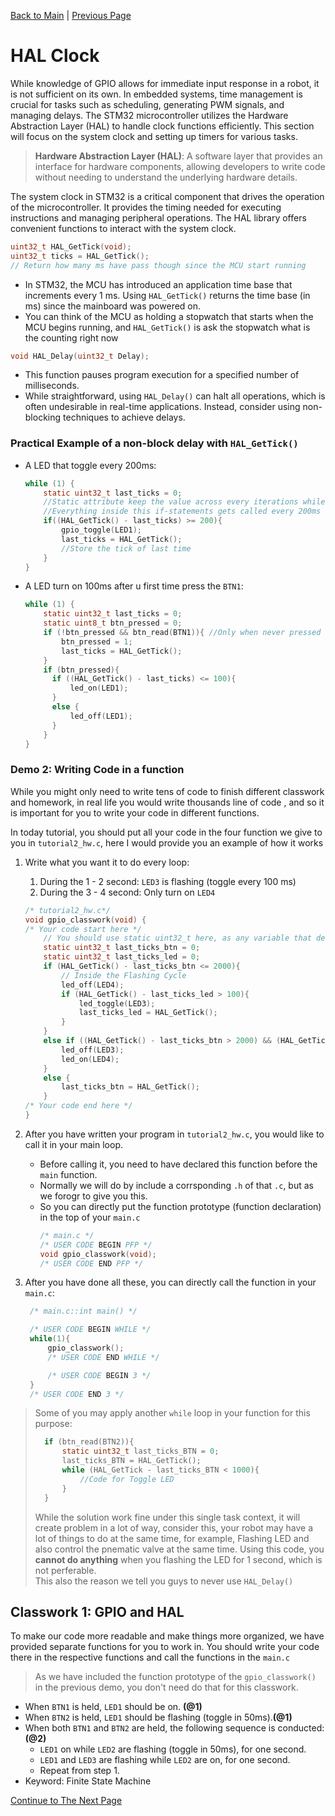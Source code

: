 [Back to Main](README.md) | [Previous Page](02-GPIO.md)

# HAL Clock

While knowledge of GPIO allows for immediate input response in a robot, it is not sufficient on its own. In embedded systems, time management is crucial for tasks such as scheduling, generating PWM signals, and managing delays. The STM32 microcontroller utilizes the Hardware Abstraction Layer (HAL) to handle clock functions efficiently. This section will focus on the system clock and setting up timers for various tasks.

> **Hardware Abstraction Layer (HAL)**: A software layer that provides an interface for hardware components, allowing developers to write code without needing to understand the underlying hardware details.

The system clock in STM32 is a critical component that drives the operation of the microcontroller. It provides the timing needed for executing instructions and managing peripheral operations. The HAL library offers convenient functions to interact with the system clock.

```c
uint32_t HAL_GetTick(void);
uint32_t ticks = HAL_GetTick();
// Return how many ms have pass though since the MCU start running
```

- In STM32, the MCU has introduced an application time base that increments every 1 ms. Using `HAL_GetTick()` returns the time base (in ms) since the mainboard was powered on.
- You can think of the MCU as holding a stopwatch that starts when the MCU begins running, and `HAL_GetTick()` is ask the stopwatch what is the counting right now

```c
void HAL_Delay(uint32_t Delay);
```

- This function pauses program execution for a specified number of milliseconds.
- While straightforward, using `HAL_Delay()` can halt all operations, which is often undesirable in real-time applications. Instead, consider using non-blocking techniques to achieve delays.

### Practical Example of a non-block delay with `HAL_GetTick()`

- A LED that toggle every 200ms:

  ```c
  while (1) {
      static uint32_t last_ticks = 0;
      //Static attribute keep the value across every iterations while it will not be re-initized
      //Everything inside this if-statements gets called every 200ms
      if((HAL_GetTick() - last_ticks) >= 200){
          gpio_toggle(LED1);
          last_ticks = HAL_GetTick();
          //Store the tick of last time
      }
  }
  ```

- A LED turn on 100ms after u first time press the `BTN1`:
  ```c
  while (1) {
      static uint32_t last_ticks = 0;
      static uint8_t btn_pressed = 0;
      if (!btn_pressed && btn_read(BTN1)){ //Only when never pressed
          btn_pressed = 1;
          last_ticks = HAL_GetTick();
      }
      if (btn_pressed){
        if ((HAL_GetTick() - last_ticks) <= 100){
            led_on(LED1);
        }
        else {
            led_off(LED1);
        }
      }
  }
  ``` 

### Demo 2: Writing Code in a function 
While you might only need to write tens of code to finish different classwork and homework, in real life you would write thousands line of code , and so it is important for you to write your code in different functions.

In today tutorial, you should put all your code in the four function we give to you in `tutorial2_hw.c`, here I would provide you an example of how it works

1. Write what you want it to do every loop:
   1. During the 1 - 2 second: `LED3` is flashing (toggle every 100 ms)
   2. During the 3 - 4 second: Only turn on `LED4` 
    ```c
    /* tutorial2_hw.c*/
    void gpio_classwork(void) {
    /* Your code start here */
        // You should use static uint32_t here, as any variable that defined in main.c cannot call here unless you extern it
        static uint32_t last_ticks_btn = 0;
        static uint32_t last_ticks_led = 0;
        if (HAL_GetTick() - last_ticks_btn <= 2000){ 
            // Inside the Flashing Cycle
            led_off(LED4);
            if (HAL_GetTick() - last_ticks_led > 100){
                led_toggle(LED3);
                last_ticks_led = HAL_GetTick();
            }
        }
        else if ((HAL_GetTick() - last_ticks_btn > 2000) && (HAL_GetTick() - last_ticks_btn < 4000)) {
            led_off(LED3);
            led_on(LED4);
        }
        else {
            last_ticks_btn = HAL_GetTick();
        }        
    /* Your code end here */
    }
    ```

2. After you have written your program in `tutorial2_hw.c`, you would like to call it in your main loop.
   - Before calling it, you need to have declared this function before the `main` function. 
   - Normally we will do by include a corrsponding `.h` of that `.c`, but as we forogr to give you this.
   - So you can directly put the function prototype (function declaration) in the top of your `main.c`
        ```c
        /* main.c */
        /* USER CODE BEGIN PFP */
        void gpio_classwork(void);
        /* USER CODE END PFP */
        ```
3. After you have done all these, you can directly call the function in your `main.c`:
   ```c 
    /* main.c::int main() */

    /* USER CODE BEGIN WHILE */
    while(1){
        gpio_classwork();
        /* USER CODE END WHILE */

        /* USER CODE BEGIN 3 */
    }
    /* USER CODE END 3 */
   ```
> Some of you may apply another `while` loop in your function for this purpose:
> ```c
>   if (btn_read(BTN2)){
>       static uint32_t last_ticks_BTN = 0;
>       last_ticks_BTN = HAL_GetTick();
>       while (HAL_GetTick - last_ticks_BTN < 1000){
>           //Code for Toggle LED
>       }
>   }
> ```
> While the solution work fine under this single task context, it will create problem in a lot of way, consider this, your robot may have a lot of things to do at the same time, for example, Flashing LED and also control the pnematic valve at the same time. Using this code, you **cannot do anything** when you flashing the LED for 1 second, which is not perferable. \
> This also the reason we tell you guys to never use `HAL_Delay()`


<!-- ## Action that constantly repeat

### Program Structure:

```c
int main(void)
{
    // Initialize Everything Here, this is like setup() in Arduino
    HAL_Init();
    SystemClock_Config();
    MX_GPIO_Init();     //Initialize most GPIOs on board
    MX_DMA_Init();      //Initialize DMA

    while (1) {
        static uint32_t last_ticks = 0;	//Static attribute keeps its stored value through every iteration
        //Everything inside this if-statements gets called every 100ms
        if((HAL_GetTick() - last_ticks) >= 100){
            // do something every 100 ms
            last_ticks = HAL_GetTick();
            //Store the tick of last time
        }

        static uint32_t last_ticks2 = 0;	//This variable keeps its stored value through every iteration
        //Everything inside this if-statements gets called every 60ms
        if((HAL_GetTick() - last_ticks2) >= 60){
            // do another thing every 60 ms
            last_ticks2 = HAL_GetTick();
        }
    }
}
```

- In the example above, we do something every 100 ms and another thing every 60 ms. Since they are only an if-statement, there won't be any while loops/ for loops that prevent the other tasks from doing their tasks.
- This structure is easy and keep your MCU active all the time to do whatever you want it to do. -->

<!-- ### HAL_Delay

Some of you may find that a `HAL_Delay()` function exists, and use it in your code like so:

```c
while(1){
    //do something (task1)
    HAL_Delay(100);
    //do another thing (task2)
    HAL_Delay(60);
}
```

This may not work as expected, and can cause problems. The issue here is that `HAL_Delay()` stops **EVERYTHING**, and your entire board will freeze for x milliseconds before moving on. In the example above, this will cause both tasks to run every 60+100ms. \
Timing actions by freezing the entire board is also not desirable for us 99% of the time, since freezing would mean it would not respond to any control inputs. (imagine if your robot's wheels couldn't move because an LED was freezing the robot)

> TLDR you shouldn’t be using `HAL_Delay()` most of the time

<details><summary>Side note:

`HAL_Delay()` uses `HAL_GetTick()` under the hood

</summary>
     
```c
__weak void HAL_Delay(uint32_t Delay)
{
uint32_t tickstart = HAL_GetTick();
uint32_t wait = Delay;

/_ Add a freq to guarantee minimum wait _/
if (wait < HAL_MAX_DELAY)
{
wait += (uint32_t)(uwTickFreq);
}

while((HAL_GetTick() - tickstart) < wait)
{
}
}

````
 </details> -->

## Classwork 1: GPIO and HAL
To make our code more readable and make things more organized, we have provided separate functions for you to work in.
You should write your code there in the respective functions and call the functions in the `main.c` 

> As we have included the function prototype of the `gpio_classwork()` in the previous demo, you don't need do that for this classwork.

- When `BTN1` is held, `LED1` should be on. **(@1)**
- When `BTN2` is held, `LED1` should be flashing (toggle in 50ms).**(@1)**
- When both `BTN1` and `BTN2` are held, the following sequence is conducted:**(@2)**
  - `LED1` on while `LED2` are flashing (toggle in 50ms), for one second.
  - `LED1` and `LED3` are flashing while `LED2` are on, for one second.
  - Repeat from step 1.
- Keyword: Finite State Machine

[Continue to The Next Page](./04-TFT.md)
